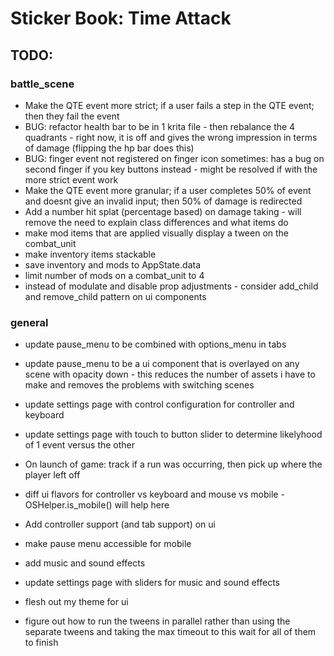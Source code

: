 # Sticker Book: Time Attack

## TODO:

### battle_scene

- Make the QTE event more strict; if a user fails a step in the QTE event; then they fail the event
- BUG: refactor health bar to be in 1 krita file - then rebalance the 4 quadrants - right now, it is off and gives the wrong impression in terms of damage (flipping the hp bar does this)
- BUG: finger event not registered on finger icon sometimes: has a bug on second finger if you key buttons instead - might be resolved if with the more strict event work
- Make the QTE event more granular; if a user completes 50% of event and doesnt give an invalid input; then 50% of damage is redirected
- Add a number hit splat (percentage based) on damage taking - will remove the need to explain class differences and what items do
- make mod items that are applied visually display a tween on the combat_unit
- make inventory items stackable
- save inventory and mods to AppState.data
- limit number of mods on a combat_unit to 4
- instead of modulate and disable prop adjustments - consider add_child and remove_child pattern on ui components

### general

- update pause_menu to be combined with options_menu in tabs
- update pause_menu to be a ui component that is overlayed on any scene with opacity down - this reduces the number of assets i have to make and removes the problems with switching scenes
- update settings page with control configuration for controller and keyboard
- update settings page with touch to button slider to determine likelyhood of 1 event versus the other

- On launch of game: track if a run was occurring, then pick up where the player left off

- diff ui flavors for controller vs keyboard and mouse vs mobile - OSHelper.is_mobile() will help here
- Add controller support (and tab support) on ui
- make pause menu accessible for mobile
- add music and sound effects
- update settings page with sliders for music and sound effects

- flesh out my theme for ui
- figure out how to run the tweens in parallel rather than using the separate tweens and taking the max timeout to this wait for all of them to finish

